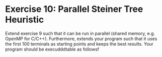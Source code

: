 # Exercise 10: Parallel Steiner Tree Heuristic

Extend exercise 9 such that it can be run in parallel (shared memory, e.g. OpenMP for C/C++).
Furthermore, extends your program such that it uses the first 100 terminals as starting points and keeps the best results.
Your program should be execudddtable as followsf


